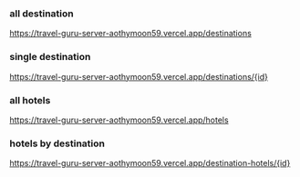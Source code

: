 ### all destination

https://travel-guru-server-aothymoon59.vercel.app/destinations

### single destination

https://travel-guru-server-aothymoon59.vercel.app/destinations/{id}

### all hotels

https://travel-guru-server-aothymoon59.vercel.app/hotels

### hotels by destination

https://travel-guru-server-aothymoon59.vercel.app/destination-hotels/{id}
